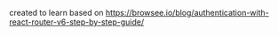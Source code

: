 created to learn based on https://browsee.io/blog/authentication-with-react-router-v6-step-by-step-guide/
